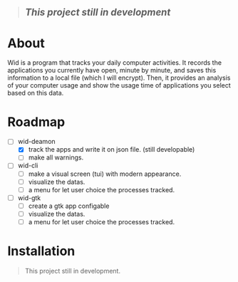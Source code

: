 > ## *This project still in development* 

# About

Wid is a program that tracks your daily computer activities. It records the applications you currently have open, minute by minute, and saves this information to a local file (which I will encrypt). Then, it provides an analysis of your computer usage and show the usage time of applications you select based on this data.

# Roadmap

- [ ] wid-deamon
  - [x] track the apps and write it on json file. (still developable)
  - [ ] make all warnings.
- [ ] wid-cli
  - [ ] make a visual screen (tui) with modern appearance.
  - [ ] visualize the datas.
  - [ ] a menu for let user choice the processes tracked.
- [ ] wid-gtk
  - [ ] create a gtk app configable
  - [ ] visualize the datas.
  - [ ] a menu for let user choice the processes tracked.

# Installation

> This project still in development.